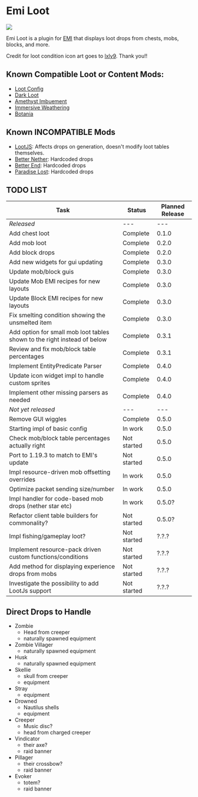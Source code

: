 # Emi Loot
<p align="left">
<a href="https://opensource.org/licenses/MIT"><img src="https://img.shields.io/badge/License-MIT-brightgreen.svg"></a>
</p>

Emi Loot is a plugin for [EMI](https://github.com/emilyploszaj/emi) that displays loot drops from chests, mobs, blocks, and more.

Credit for loot condition icon art goes to [lxly9](https://github.com/lxly9). Thank you!!

## Known Compatible Loot or Content Mods:
* [Loot Config](https://www.curseforge.com/minecraft/mc-mods/loot-config)
* [Dark Loot](https://www.curseforge.com/minecraft/mc-mods/darkloot-better-mob-loot)
* [Amethyst Imbuement](https://modrinth.com/mod/amethyst-imbuement)
* [Immersive Weathering](https://modrinth.com/mod/immersive-weathering)
* [Botania](https://modrinth.com/mod/botania)

## Known INCOMPATIBLE Mods
* [LootJS](https://modrinth.com/mod/lootjs): Affects drops on generation, doesn't modify loot tables themselves.
* [Better Nether](https://www.curseforge.com/minecraft/mc-mods/betternether): Hardcoded drops
* [Better End](https://www.curseforge.com/minecraft/mc-mods/betterend): Hardcoded drops
* [Paradise Lost](https://www.curseforge.com/minecraft/mc-mods/paradise-lost): Hardcoded drops

## TODO LIST

|Task|Status|Planned Release|
|----|------|---------------|
|_Released_|---|---|
|Add chest loot|Complete|0.1.0|
|Add mob loot|Complete|0.2.0|
|Add block drops|Complete|0.2.0|
|Add new widgets for gui updating|Complete|0.3.0|
|Update mob/block guis|Complete|0.3.0|
|Update Mob EMI recipes for new layouts|Complete|0.3.0|
|Update Block EMI recipes for new layouts|Complete|0.3.0|
|Fix smelting condition showing the unsmelted item|Complete|0.3.0|
|Add option for small mob loot tables shown to the right instead of below|Complete|0.3.1|
|Review and fix mob/block table percentages|Complete|0.3.1|
|Implement EntityPredicate Parser|Complete|0.4.0|
|Update icon widget impl to handle custom sprites|Complete|0.4.0|
|Implement other missing parsers as needed|Complete|0.4.0|
|_Not yet released_|---|---|
|Remove GUI wiggles|Complete|0.5.0|
|Starting impl of basic config|In work|0.5.0|
|Check mob/block table percentages actually right|Not started|0.5.0|
|Port to 1.19.3 to match to EMI's update|Not started|0.5.0|
|Impl resource-driven mob offsetting overrides|In work|0.5.0|
|Optimize packet sending size/number|In work|0.5.0|
|Impl handler for code-based mob drops (nether star etc)|In work|0.5.0?|
|Refactor client table builders for commonality?|Not started|0.5.0?|
|Impl fishing/gameplay loot?|Not started|?.?.?|
|Implement resource-pack driven custom functions/conditions|Not started|?.?.?|
|Add method for displaying experience drops from mobs|Not started|?.?.?|
|Investigate the possibility to add LootJs support|Not started|?.?.?|

## Direct Drops to Handle
* Zombie
  * Head from creeper
  * naturally spawned equipment
* Zombie Villager
  * naturally spawned equipment
* Husk
  * naturally spawned equipment
* Skellie
  * skull from creeper
  * equipment
* Stray
  * equipment
* Drowned
  * Nautilus shells
  * equipment
* Creeper
  * Music disc?
  * head from charged creeper
* Vindicator
  * their axe?
  * raid banner
* Pillager
  * their crossbow?
  * raid banner
* Evoker
  * totem?
  * raid banner

